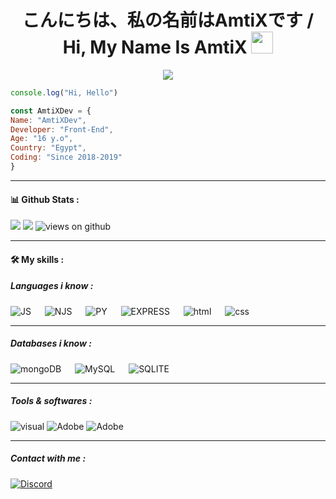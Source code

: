 
<h1 align="center"> こんにちは、私の名前はAmtiXです / Hi, My Name Is AmtiX <img src="https://media.giphy.com/media/hvRJCLFzcasrR4ia7z/giphy.gif" width="35"></h1>
<p align="center">
  <a href="https://github.com/DenverCoder1/readme-typing-svg"><img src="https://readme-typing-svg.herokuapp.com/?lines=Front-End+Developer+/+Graphic+Designer&center=true&width=500&height=50"></a>
</p>

```js
console.log("Hi, Hello")
```
```js
const AmtiXDev = {
Name: "AmtiXDev",
Developer: "Front-End",
Age: "16 y.o",
Country: "Egypt",
Coding: "Since 2018-2019"
}
```
<hr />
<h4> 📊 Github Stats :</h4>
<p align="left">
<img src="https://github-readme-stats.vercel.app/api?username=AmtiXDev&show_icons=true&theme=tokyonight&count_private=true"/>
<img src="https://github-readme-stats.vercel.app/api/top-langs/?username=AmtiXDev&layout=compact&theme=tokyonight"/>
<img src="https://komarev.com/ghpvc/?username=AmtiXDev" alt="views on github" />
</p>

<hr />

<h4>🛠️ My skills :</h4>

<h5>Languages i know : </h5>
<p align="left">
    <img alt="JS" src="https://img.shields.io/badge/Javascript-f7e018?style=for-the-badge&logo=javascript&logoColor=white"/>
    &emsp;
    <img alt="NJS" src="https://img.shields.io/badge/Node.js-06ab06?style=for-the-badge&logo=node.js&logoColor=white"/>
    &emsp;
    <img alt="PY" src="https://img.shields.io/badge/Python-06aba8?style=for-the-badge&logo=python&logoColor=white"/>
    &emsp;
    <img alt="EXPRESS" src="https://img.shields.io/badge/Express.js-045bd4?style=for-the-badge&logo=express&logoColor=white"/>
    &emsp;
    <img alt="html" src="https://img.shields.io/badge/Html5-E54C21?style=for-the-badge&logo=html5&logoColor=white"/>
    &emsp;
    <img alt="css" src="https://img.shields.io/badge/Css3-214CE5?style=for-the-badge&logo=css3&logoColor=white"/>
    </p>
    <hr />
    <h5> Databases i know :</h5>
    <p align="left">
    <img alt="mongoDB" src ="https://img.shields.io/badge/Mongodb-07AC4F?style=for-the-badge&logo=mongodb&logoColor=white"/>
    &emsp;
    <img alt="MySQL" src="https://img.shields.io/badge/MySQL-00618B?style=for-the-badge&logo=mysql&logoColor=white"/>
    &emsp;
    <img alt="SQLITE" src="https://img.shields.io/badge/Sqlite-045bd4?style=for-the-badge&logo=sqlite&logoColor=white"/>
    </p>
    <hr />
    <h5> Tools & softwares :</h5>
    <p align="left">
    <img alt="visual" src="https://img.shields.io/badge/Visual_Studio_Code-3d3d3d?style=for-the-badge&logo=visual%20studio%20code&logoColor=0078D4"/>
    <img alt="Adobe" src="https://img.shields.io/badge/PhotoShop-5156fb?style=for-the-badge&logo=Adobe%20PhotoShop&logoColor=white"/>
    <img alt="Adobe" src="https://img.shields.io/badge/After Effects-45088C?style=for-the-badge&logo=Adobe%20After%20Effects&logoColor=white"/>
    </p>
    <hr />
    <h5> Contact with me :</h5>
    <p align="left">
    <a href="https://discordapp.com/users/451460034686091265"><img alt="Discord" src="https://img.shields.io/badge/Discord-7289d9?style=for-the-badge&logo=Discord&logoColor=ffffff"/></a>
    </p>
